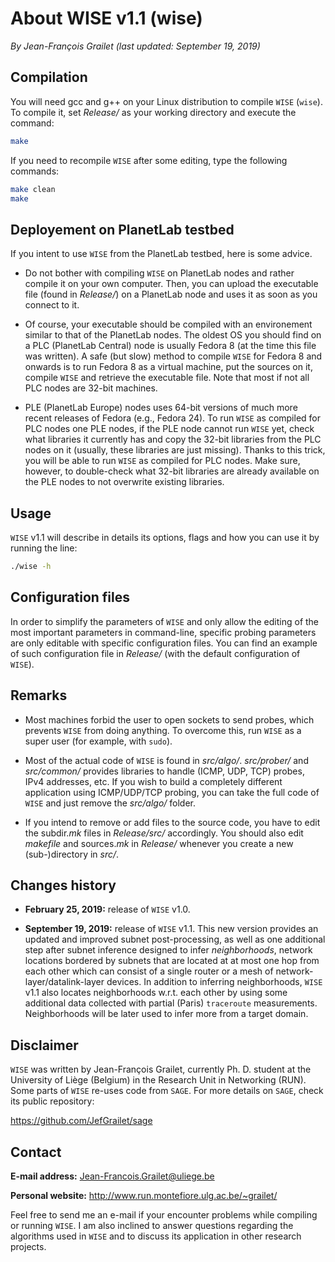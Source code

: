 # About WISE v1.1 (wise)

*By Jean-François Grailet (last updated: September 19, 2019)*

## Compilation

You will need gcc and g++ on your Linux distribution to compile `WISE` (`wise`). To compile it, set *Release/* as your working directory and execute the command:

```sh
make
```

If you need to recompile `WISE` after some editing, type the following commands:

```sh
make clean
make
```

## Deployement on PlanetLab testbed

If you intent to use `WISE` from the PlanetLab testbed, here is some advice.

* Do not bother with compiling `WISE` on PlanetLab nodes and rather compile it on your own computer. Then, you can upload the executable file (found in *Release/*) on a PlanetLab node and uses it as soon as you connect to it.

* Of course, your executable should be compiled with an environement similar to that of the PlanetLab nodes. The oldest OS you should find on a PLC (PlanetLab Central) node is usually Fedora 8 (at the time this file was written). A safe (but slow) method to compile `WISE` for Fedora 8 and onwards is to run Fedora 8 as a virtual machine, put the sources on it, compile `WISE` and retrieve the executable file. Note that most if not all PLC nodes are 32-bit machines.

* PLE (PlanetLab Europe) nodes uses 64-bit versions of much more recent releases of Fedora (e.g., Fedora 24). To run `WISE` as compiled for PLC nodes one PLE nodes, if the PLE node cannot run `WISE` yet, check what libraries it currently has and copy the 32-bit libraries from the PLC nodes on it (usually, these libraries are just missing). Thanks to this trick, you will be able to run `WISE` as compiled for PLC nodes. Make sure, however, to double-check what 32-bit libraries are already available on the PLE nodes to not overwrite existing libraries.

## Usage

`WISE` v1.1 will describe in details its options, flags and how you can use it by running the line:

```sh
./wise -h
```

## Configuration files

In order to simplify the parameters of `WISE` and only allow the editing of the most important parameters in command-line, specific probing parameters are only editable with specific configuration files. You can find an example of such configuration file in *Release/* (with the default configuration of `WISE`).

## Remarks

* Most machines forbid the user to open sockets to send probes, which prevents `WISE` from doing anything. To overcome this, run `WISE` as a super user (for example, with `sudo`).

* Most of the actual code of `WISE` is found in *src/algo/*. *src/prober/* and *src/common/* provides libraries to handle (ICMP, UDP, TCP) probes, IPv4 addresses, etc. If you wish to build a completely different application using ICMP/UDP/TCP probing, you can take the full code of ``WISE`` and just remove the *src/algo/* folder.

* If you intend to remove or add files to the source code, you have to edit the subdir.*mk* files in *Release/src/* accordingly. You should also edit *makefile* and sources.*mk* in *Release/* whenever you create a new (sub-)directory in *src/*.

## Changes history

* **February 25, 2019:** release of `WISE` v1.0.

* **September 19, 2019:** release of `WISE` v1.1. This new version provides an updated and improved subnet post-processing, as well as one additional step after subnet inference designed to infer *neighborhoods*, network locations bordered by subnets that are located at at most one hop from each other which can consist of a single router or a mesh of network-layer/datalink-layer devices. In addition to inferring neighborhoods, `WISE` v1.1 also locates neighborhoods w.r.t. each other by using some additional data collected with partial (Paris) `traceroute` measurements. Neighborhoods will be later used to infer more from a target domain.

## Disclaimer

`WISE` was written by Jean-François Grailet, currently Ph. D. student at the University of Liège (Belgium) in the Research Unit in Networking (RUN). Some parts of `WISE` re-uses code from `SAGE`. For more details on `SAGE`, check its public repository:

https://github.com/JefGrailet/sage

## Contact

**E-mail address:** Jean-Francois.Grailet@uliege.be

**Personal website:** http://www.run.montefiore.ulg.ac.be/~grailet/

Feel free to send me an e-mail if your encounter problems while compiling or running `WISE`. I am also inclined to answer questions regarding the algorithms used in `WISE` and to discuss its application in other research projects.
